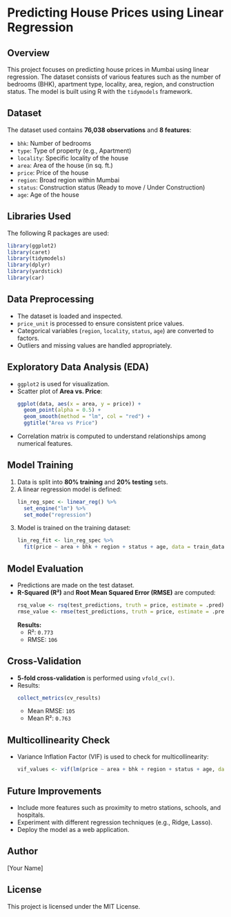 # Predicting House Prices using Linear Regression

## Overview
This project focuses on predicting house prices in Mumbai using linear regression. The dataset consists of various features such as the number of bedrooms (BHK), apartment type, locality, area, region, and construction status. The model is built using R with the `tidymodels` framework.

## Dataset
The dataset used contains **76,038 observations** and **8 features**:
- `bhk`: Number of bedrooms
- `type`: Type of property (e.g., Apartment)
- `locality`: Specific locality of the house
- `area`: Area of the house (in sq. ft.)
- `price`: Price of the house
- `region`: Broad region within Mumbai
- `status`: Construction status (Ready to move / Under Construction)
- `age`: Age of the house

## Libraries Used
The following R packages are used:
```r
library(ggplot2)
library(caret)
library(tidymodels)
library(dplyr)
library(yardstick)
library(car)
```

## Data Preprocessing
- The dataset is loaded and inspected.
- `price_unit` is processed to ensure consistent price values.
- Categorical variables (`region`, `locality`, `status`, `age`) are converted to factors.
- Outliers and missing values are handled appropriately.

## Exploratory Data Analysis (EDA)
- `ggplot2` is used for visualization.
- Scatter plot of **Area vs. Price**:
  ```r
  ggplot(data, aes(x = area, y = price)) +
    geom_point(alpha = 0.5) +
    geom_smooth(method = "lm", col = "red") +
    ggtitle("Area vs Price")
  ```
- Correlation matrix is computed to understand relationships among numerical features.

## Model Training
1. Data is split into **80% training** and **20% testing** sets.
2. A linear regression model is defined:
   ```r
   lin_reg_spec <- linear_reg() %>%
     set_engine("lm") %>%
     set_mode("regression")
   ```
3. Model is trained on the training dataset:
   ```r
   lin_reg_fit <- lin_reg_spec %>%
     fit(price ~ area + bhk + region + status + age, data = train_data)
   ```

## Model Evaluation
- Predictions are made on the test dataset.
- **R-Squared (R²)** and **Root Mean Squared Error (RMSE)** are computed:
  ```r
  rsq_value <- rsq(test_predictions, truth = price, estimate = .pred)
  rmse_value <- rmse(test_predictions, truth = price, estimate = .pred)
  ```
  **Results:**
  - R²: `0.773`
  - RMSE: `106`

## Cross-Validation
- **5-fold cross-validation** is performed using `vfold_cv()`.
- Results:
  ```r
  collect_metrics(cv_results)
  ```
  - Mean RMSE: `105`
  - Mean R²: `0.763`

## Multicollinearity Check
- Variance Inflation Factor (VIF) is used to check for multicollinearity:
  ```r
  vif_values <- vif(lm(price ~ area + bhk + region + status + age, data = train_data))
  ```

## Future Improvements
- Include more features such as proximity to metro stations, schools, and hospitals.
- Experiment with different regression techniques (e.g., Ridge, Lasso).
- Deploy the model as a web application.

## Author
[Your Name]

## License
This project is licensed under the MIT License.
